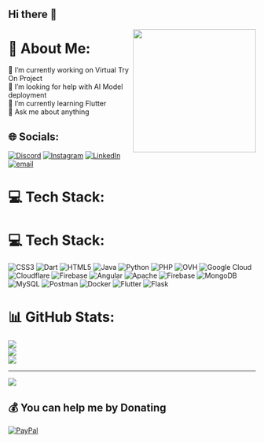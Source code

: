 ## Hi there 👋

<picture>
  <img align="right" src="https://camo.githubusercontent.com/24a2cbaa12decb1777911cfb99bc23971d8a1edbe9ddd08a4a5183edd49d7474/68747470733a2f2f67696664622e636f6d2f696d616765732f686967682f70726f6772616d6d696e672d737469636b2d6669677572652d676f696e672d6372617a792d6f6e2d666972652d6a36696934706a75397864746e7362722e676966" width="250px">
</picture>

# 💫 About Me:
🔭 I’m currently working on Virtual Try On Project<br> 
🤝 I’m looking for help with AI Model deployment<br> 
🌱 I’m currently learning Flutter<br> 
💬 Ask me about anything<br> 



## 🌐 Socials:
[![Discord](https://img.shields.io/badge/Discord-%237289DA.svg?logo=discord&logoColor=white)](https://discord.gg/hypergaminglk1) [![Instagram](https://img.shields.io/badge/Instagram-%23E4405F.svg?logo=Instagram&logoColor=white)](https://instagram.com/omesha_pasan) [![LinkedIn](https://img.shields.io/badge/LinkedIn-%230077B5.svg?logo=linkedin&logoColor=white)](https://linkedin.com/in/omesha-pasan-1503a5292/) [![email](https://img.shields.io/badge/Email-D14836?logo=gmail&logoColor=white)](mailto:omeshapasan@gmail.com) 

# 💻 Tech Stack:
# 💻 Tech Stack:
![CSS3](https://img.shields.io/badge/css3-%231572B6.svg?style=for-the-badge&logo=css3&logoColor=white) ![Dart](https://img.shields.io/badge/dart-%230175C2.svg?style=for-the-badge&logo=dart&logoColor=white) ![HTML5](https://img.shields.io/badge/html5-%23E34F26.svg?style=for-the-badge&logo=html5&logoColor=white) ![Java](https://img.shields.io/badge/java-%23ED8B00.svg?style=for-the-badge&logo=openjdk&logoColor=white) ![Python](https://img.shields.io/badge/python-3670A0?style=for-the-badge&logo=python&logoColor=ffdd54) ![PHP](https://img.shields.io/badge/php-%23777BB4.svg?style=for-the-badge&logo=php&logoColor=white) ![OVH](https://img.shields.io/badge/ovh-%23123F6D.svg?style=for-the-badge&logo=ovh&logoColor=#123F6D) ![Google Cloud](https://img.shields.io/badge/GoogleCloud-%234285F4.svg?style=for-the-badge&logo=google-cloud&logoColor=white) ![Cloudflare](https://img.shields.io/badge/Cloudflare-F38020?style=for-the-badge&logo=Cloudflare&logoColor=white) ![Firebase](https://img.shields.io/badge/firebase-%23039BE5.svg?style=for-the-badge&logo=firebase) ![Angular](https://img.shields.io/badge/angular-%23DD0031.svg?style=for-the-badge&logo=angular&logoColor=white) ![Apache](https://img.shields.io/badge/apache-%23D42029.svg?style=for-the-badge&logo=apache&logoColor=white) ![Firebase](https://img.shields.io/badge/firebase-a08021?style=for-the-badge&logo=firebase&logoColor=ffcd34) ![MongoDB](https://img.shields.io/badge/MongoDB-%234ea94b.svg?style=for-the-badge&logo=mongodb&logoColor=white) ![MySQL](https://img.shields.io/badge/mysql-4479A1.svg?style=for-the-badge&logo=mysql&logoColor=white) ![Postman](https://img.shields.io/badge/Postman-FF6C37?style=for-the-badge&logo=postman&logoColor=white) ![Docker](https://img.shields.io/badge/docker-%230db7ed.svg?style=for-the-badge&logo=docker&logoColor=white) ![Flutter](https://img.shields.io/badge/Flutter-%2302569B.svg?style=for-the-badge&logo=Flutter&logoColor=white) ![Flask](https://img.shields.io/badge/flask-%23000.svg?style=for-the-badge&logo=flask&logoColor=white)
# 📊 GitHub Stats:
![](https://github-readme-stats.vercel.app/api?username=omeshapasan2&theme=dark&hide_border=false&include_all_commits=false&count_private=false)<br/>
![](https://nirzak-streak-stats.vercel.app/?user=omeshapasan2&theme=dark&hide_border=false)<br/>
![](https://github-readme-stats.vercel.app/api/top-langs/?username=omeshapasan2&theme=dark&hide_border=false&include_all_commits=false&count_private=false&layout=compact)

---
[![](https://visitcount.itsvg.in/api?id=omeshapasan2&icon=0&color=0)](https://visitcount.itsvg.in)

  ## 💰 You can help me by Donating
  [![PayPal](https://img.shields.io/badge/PayPal-00457C?style=for-the-badge&logo=paypal&logoColor=white)](https://paypal.me/OmeshaPasan) 

  
<!-- Proudly created with GPRM ( https://gprm.itsvg.in ) -->
